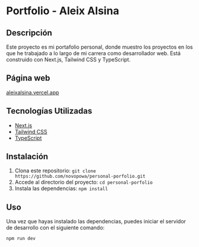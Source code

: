 # Portfolio - Aleix Alsina

## Descripción

Este proyecto es mi portafolio personal, donde muestro los proyectos en los que he trabajado a lo largo de mi carrera como desarrollador web. Está construido con Next.js, Tailwind CSS y TypeScript.

## Página web

[aleixalsina.vercel.app](https://aleixalsina.vercel.app)

## Tecnologías Utilizadas

- [Next.js](https://nextjs.org/)
- [Tailwind CSS](https://tailwindcss.com/)
- [TypeScript](https://www.typescriptlang.org/)

## Instalación

1. Clona este repositorio: `git clone https://github.com/novopowa/personal-porfolio.git`
2. Accede al directorio del proyecto: `cd personal-porfolio`
3. Instala las dependencias: `npm install`

## Uso

Una vez que hayas instalado las dependencias, puedes iniciar el servidor de desarrollo con el siguiente comando:

```bash
npm run dev
```
